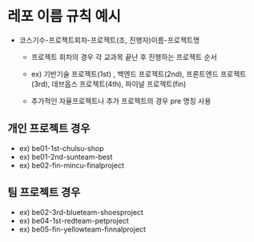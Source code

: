 # 레포 이름 규칙 예시
- 코스기수-프로젝트회차-프로젝트(조, 진행자)이름-프로젝트명

  - 프로젝트 회차의 경우 각 교과목 끝난 후 진행하는 프로젝트 순서
  - ex) 기반기술 프로젝트(1st) , 백엔드 프로젝트(2nd), 프론트엔드 프로젝트(3rd), 데브옵스 프로젝트(4th), 파이널 프로젝트(fin)
 
  - 추가적인 자율프로젝트나 추가 프로젝트의 경우 pre 명칭 사용
 

## 개인 프로젝트 경우
  - ex) be01-1st-chulsu-shop
  - ex) be01-2nd-sunteam-best
  - ex) be02-fin-mincu-finalproject
   

## 팀 프로젝트 경우
 - ex) be02-3rd-blueteam-shoesproject
 - ex) be04-1st-redteam-petproject
 - ex) be05-fin-yellowteam-finnalproject



